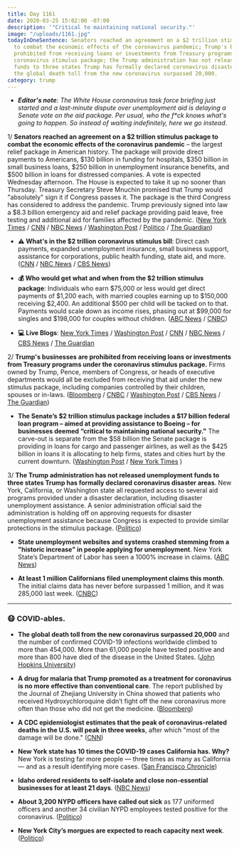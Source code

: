 ```yaml
---
title: Day 1161
date: 2020-03-25 15:02:00 -07:00
description: '"Critical to maintaining national security."'
image: "/uploads/1161.jpg"
todayInOneSentence: Senators reached an agreement on a $2 trillion stimulus package
  to combat the economic effects of the coronavirus pandemic; Trump's businesses are
  prohibited from receiving loans or investments from Treasury programs under the
  coronavirus stimulus package; the Trump administration has not released unemployment
  funds to three states Trump has formally declared coronavirus disaster areas; and
  the global death toll from the new coronavirus surpassed 20,000.
category: trump
---
```


* ***Editor's note**: The White House coronavirus task force briefing just started and a last-minute dispute over unemployment aid is delaying a Senate vote on the aid package. Per usual, who the f\*ck knows what's going to happen. So instead of waiting indefinitely, here we go instead*.

1/ **Senators reached an agreement on a $2 trillion stimulus package to combat the economic effects of the coronavirus pandemic** – the largest relief package in American history. The package will provide direct payments to Americans, $130 billion in funding for hospitals, $350 billion in small business loans, $250 billion in unemployment insurance benefits, and $500 billion in loans for distressed companies. A vote is expected Wednesday afternoon. The House is expected to take it up no sooner than Thursday. Treasury Secretary Steve Mnuchin promised that Trump would "absolutely" sign it if Congress passes it. The package is the third Congress has considered to address the pandemic. Trump previously signed into law a $8.3 billion emergency aid and relief package providing paid leave, free testing and additional aid for families affected by the pandemic. ([New York Times](https://www.nytimes.com/2020/03/25/us/politics/coronavirus-senate-deal.html) / [CNN](https://www.cnn.com/2020/03/25/politics/stimulus-senate-action-coronavirus/index.html) / [NBC News](https://www.nbcnews.com/politics/congress/white-house-senate-reach-deal-massive-2-trillion-coronavirus-spending-n1168136) / [Washington Post](https://www.washingtonpost.com/business/2020/03/25/trump-senate-coronavirus-economic-stimulus-2-trillion/) / [Politico](https://www.politico.com/news/2020/03/25/senate-vote-coronavirus-rescue-package-deal-148135) / [The Guardian](https://www.theguardian.com/world/2020/mar/25/senate-passes-coronavirus-stimulus-package))

* **⚠️ What's in the $2 trillion coronavirus stimulus bill**: Direct cash payments, expanded unemployment insurance, small business support, assistance for corporations, public health funding, state aid, and more. ([CNN](https://www.cnn.com/2020/03/25/politics/stimulus-package-details-coronavirus/index.html) / [NBC News](https://www.nbcnews.com/politics/congress/what-s-2-trillion-coronavirus-bill-here-s-how-it-n1168536) / [CBS News](https://www.cbsnews.com/news/coronavirus-stimulus-package-2-trillion-senate-white-house/))

* **💰 Who would get what and when from the $2 trillion stimulus package**: Individuals who earn $75,000 or less would get direct payments of $1,200 each, with married couples earning up to $150,000 receiving $2,400. An additional $500 per child will be tacked on to that. Payments would scale down as income rises, phasing out at $99,000 for singles and $198,000 for couples without children. ([ABC News](https://abcnews.go.com/Politics/trillion-stimulus-package/story?id=69791823) / [CNBC](https://www.cnbc.com/2020/03/25/congress-to-send-taxpayers-1200-checks-in-the-wake-of-coronavirus.html))

* **💻 Live Blogs**: [New York Times](https://www.nytimes.com/2020/03/25/world/coronavirus-updates-maps-usa-world.html?action=click&module=Spotlight&pgtype=Homepage) / [Washington Post](https://www.washingtonpost.com/world/2020/03/25/coronavirus-latest-news/) / [CNN](https://www.cnn.com/world/live-news/coronavirus-outbreak-03-25-20-intl-hnk/h_78687d072a84a620db28a1fc91647eb4) / [NBC News](https://www.nbcnews.com/health/health-news/live-blog/coronavirus-updates-senate-passes-2-trillion-stimulus-plan-u-s-n1168156) / [CBS News](https://www.cbsnews.com/live-updates/coronavirus-disease-covid-19-latest-news-deaths-2020-03-25/) / [The Guardian](https://www.theguardian.com/us-news/live/2020/mar/25/coronavirus-us-live-trump-news-stimulus-package-deal-senate)

2/ **Trump's businesses are prohibited from receiving loans or investments from Treasury programs under the coronavirus stimulus package.** Firms owned by Trump, Pence, members of Congress, or heads of executive departments would all be excluded from receiving that aid under the new stimulus package, including companies controlled by their children, spouses or in-laws. ([Bloomberg](https://www.bloomberg.com/news/articles/2020-03-25/white-house-senators-strike-deal-on-massive-stimulus-package) / [CNBC](https://www.cnbc.com/2020/03/25/coronavirus-stimulus-bill-trump-businesses-wont-get-money.html) / [Washington Post](https://www.washingtonpost.com/business/on-small-business/trump-owned-companies-banned-from-virus-aid-in-stimulus-bill/2020/03/25/850f4d10-6e68-11ea-a156-0048b62cdb51_story.html) / [CBS News](https://www.cbsnews.com/news/coronavirus-stimulus-bill-trump-properties-companies-excluded-federal-relief/) / [The Guardian](https://www.theguardian.com/us-news/2020/mar/25/trump-family-stimulus-package-not-benefit-deal))

* **The Senate’s $2 trillion stimulus package includes a $17 billion federal loan program – aimed at providing assistance to Boeing – for businesses deemed “critical to maintaining national security."** The carve-out is separate from the $58 billion the Senate package is providing in loans for cargo and passenger airlines, as well as the $425 billion in loans it is allocating to help firms, states and cities hurt by the current downturn. ([Washington Post](https://www.washingtonpost.com/business/2020/03/25/boeing-bailout-coronavirus/) / [New York Times](https://www.nytimes.com/2020/03/25/us/politics/virus-fineprint-stimulus-bill.html) )

3/ **The Trump administration has not released unemployment funds to three states Trump has formally declared coronavirus disaster areas**. New York, California, or Washington state all requested access to several aid programs provided under a disaster declaration, including disaster unemployment assistance. A senior administration official said the administration is holding off on approving requests for disaster unemployment assistance because Congress is expected to provide similar protections in the stimulus package. ([Politico](https://www.politico.com/news/2020/03/24/trump-disaster-unemployment-funds-147404))

* **State unemployment websites and systems crashed stemming from a "historic increase" in people applying for unemployment**. New York State’s Department of Labor has seen a 1000% increase in claims. ([ABC News](https://abcnews.go.com/Health/state-unemployment-websites-systems-crash-wake-coronavirus-layoffs/story?id=69777504))

* **At least 1 million Californians filed unemployment claims this month**. The initial claims data has never before surpassed 1 million, and it was 285,000 last week. ([CNBC](https://www.cnbc.com/2020/03/25/california-sees-one-million-unemployment-claims-in-less-than-two-weeks.html))

---

### 😷 COVID-ables.

* **The global death toll from the new coronavirus surpassed 20,000** and the number of confirmed COVID-19 infections worldwide climbed to more than 454,000. More than 61,000 people have tested positive and more than 800 have died of the disease in the United States. ([John Hopkins University](https://gisanddata.maps.arcgis.com/apps/opsdashboard/index.html#/bda7594740fd40299423467b48e9ecf6))

* **A drug for malaria that Trump promoted as a treatment for coronavirus is no more effective than conventional care**. The report published by the Journal of Zhejiang University in China showed that patients who received Hydroxychloroquine didn’t fight off the new coronavirus more often than those who did not get the medicine. ([Bloomberg](https://www.bloomberg.com/news/articles/2020-03-25/hydroxychloroquine-no-better-than-regular-covid-19-care-in-study?sref=MIBMEEoj))

* **A CDC epidemiologist estimates that the peak of coronavirus-related deaths in the U.S. will peak in three weeks**, after which "most of the damage will be done." ([CNN](https://www.cnn.com/2020/03/25/health/coronavirus-death-peak-three-weeks-epidemiologist/index.html))

* **New York state has 10 times the COVID-19 cases California has. Why?** New York is testing far more people — three times as many as California — and as a result identifying more cases. ([San Francisco Chronicle](https://www.sfchronicle.com/health/article/NY-has-10-times-the-coronavirus-cases-CA-has-Why-15154692.php))

* **Idaho ordered residents to self-isolate and close non-essential businesses for at least 21 days**. ([NBC News](https://www.nbcnews.com/health/health-news/live-blog/coronavirus-updates-senate-passes-2-trillion-stimulus-plan-u-s-n1168156#ncrd1168986))

* **About 3,200 NYPD officers have called out sick** as 177 uniformed officers and another 34 civilian NYPD employees tested positive for the coronavirus. ([Politico](https://www.politico.com/states/new-york/albany/story/2020/03/25/thousands-of-nypd-officers-out-sick-amid-coronavirus-crisis-1268960))

* **New York City’s morgues are expected to reach capacity next week**. ([Politico](https://www.politico.com/news/2020/03/25/dhs-briefing-nyc-morgues-near-capacity-148259))